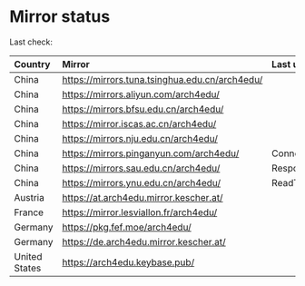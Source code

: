 <script src="./time.js"></script>
# Mirror status
Last check: <script type="text/javascript">localize(1670541719.0071604);</script>

|Country|Mirror|Last update|
|:------|:-----|:----------|
|China|https://mirrors.tuna.tsinghua.edu.cn/arch4edu/|<script type="text/javascript">localize(1670524412);</script>|
|China|https://mirrors.aliyun.com/arch4edu/|<script type="text/javascript">localize(1670481388);</script>|
|China|https://mirrors.bfsu.edu.cn/arch4edu/|<script type="text/javascript">localize(1670524412);</script>|
|China|https://mirror.iscas.ac.cn/arch4edu/|<script type="text/javascript">localize(1670481388);</script>|
|China|https://mirrors.nju.edu.cn/arch4edu/|<script type="text/javascript">localize(1670481388);</script>|
|China|https://mirrors.pinganyun.com/arch4edu/|ConnectTimeout|
|China|https://mirrors.sau.edu.cn/arch4edu/|Response 500|
|China|https://mirrors.ynu.edu.cn/arch4edu/|ReadTimeout|
|Austria|https://at.arch4edu.mirror.kescher.at/|<script type="text/javascript">localize(1670524412);</script>|
|France|https://mirror.lesviallon.fr/arch4edu/|<script type="text/javascript">localize(1670481388);</script>|
|Germany|https://pkg.fef.moe/arch4edu/|<script type="text/javascript">localize(1670524412);</script>|
|Germany|https://de.arch4edu.mirror.kescher.at/|<script type="text/javascript">localize(1670524412);</script>|
|United States|https://arch4edu.keybase.pub/|<script type="text/javascript">localize(1670481388);</script>|

<script src="./tablefilter/tablefilter.js"></script>
<script src="./table.js"></script>